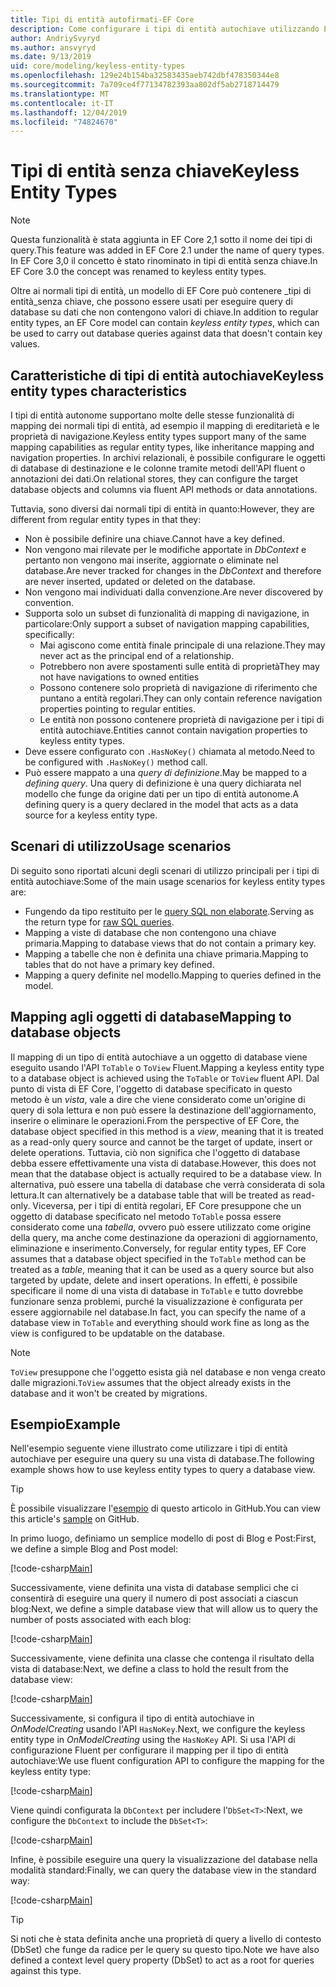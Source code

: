 ```yaml
---
title: Tipi di entità autofirmati-EF Core
description: Come configurare i tipi di entità autochiave utilizzando Entity Framework Core
author: AndriySvyryd
ms.author: ansvyryd
ms.date: 9/13/2019
uid: core/modeling/keyless-entity-types
ms.openlocfilehash: 129e24b154ba32583435aeb742dbf478350344e8
ms.sourcegitcommit: 7a709ce4f77134782393aa802df5ab2718714479
ms.translationtype: MT
ms.contentlocale: it-IT
ms.lasthandoff: 12/04/2019
ms.locfileid: "74824670"
---
```

# <a name="keyless-entity-types"></a><span data-ttu-id="f7c92-103">Tipi di entità senza chiave</span><span class="sxs-lookup"><span data-stu-id="f7c92-103">Keyless Entity Types</span></span>

> [!NOTE]
> <span data-ttu-id="f7c92-104">Questa funzionalità è stata aggiunta in EF Core 2,1 sotto il nome dei tipi di query.</span><span class="sxs-lookup"><span data-stu-id="f7c92-104">This feature was added in EF Core 2.1 under the name of query types.</span></span> <span data-ttu-id="f7c92-105">In EF Core 3,0 il concetto è stato rinominato in tipi di entità senza chiave.</span><span class="sxs-lookup"><span data-stu-id="f7c92-105">In EF Core 3.0 the concept was renamed to keyless entity types.</span></span>

<span data-ttu-id="f7c92-106">Oltre ai normali tipi di entità, un modello di EF Core può contenere _tipi di entità_senza chiave, che possono essere usati per eseguire query di database su dati che non contengono valori di chiave.</span><span class="sxs-lookup"><span data-stu-id="f7c92-106">In addition to regular entity types, an EF Core model can contain _keyless entity types_, which can be used to carry out database queries against data that doesn't contain key values.</span></span>

## <a name="keyless-entity-types-characteristics"></a><span data-ttu-id="f7c92-107">Caratteristiche di tipi di entità autochiave</span><span class="sxs-lookup"><span data-stu-id="f7c92-107">Keyless entity types characteristics</span></span>

<span data-ttu-id="f7c92-108">I tipi di entità autonome supportano molte delle stesse funzionalità di mapping dei normali tipi di entità, ad esempio il mapping di ereditarietà e le proprietà di navigazione.</span><span class="sxs-lookup"><span data-stu-id="f7c92-108">Keyless entity types support many of the same mapping capabilities as regular entity types, like inheritance mapping and navigation properties.</span></span> <span data-ttu-id="f7c92-109">In archivi relazionali, è possibile configurare le oggetti di database di destinazione e le colonne tramite metodi dell'API fluent o annotazioni dei dati.</span><span class="sxs-lookup"><span data-stu-id="f7c92-109">On relational stores, they can configure the target database objects and columns via fluent API methods or data annotations.</span></span>

<span data-ttu-id="f7c92-110">Tuttavia, sono diversi dai normali tipi di entità in quanto:</span><span class="sxs-lookup"><span data-stu-id="f7c92-110">However, they are different from regular entity types in that they:</span></span>

- <span data-ttu-id="f7c92-111">Non è possibile definire una chiave.</span><span class="sxs-lookup"><span data-stu-id="f7c92-111">Cannot have a key defined.</span></span>
- <span data-ttu-id="f7c92-112">Non vengono mai rilevate per le modifiche apportate in _DbContext_ e pertanto non vengono mai inserite, aggiornate o eliminate nel database.</span><span class="sxs-lookup"><span data-stu-id="f7c92-112">Are never tracked for changes in the _DbContext_ and therefore are never inserted, updated or deleted on the database.</span></span>
- <span data-ttu-id="f7c92-113">Non vengono mai individuati dalla convenzione.</span><span class="sxs-lookup"><span data-stu-id="f7c92-113">Are never discovered by convention.</span></span>
- <span data-ttu-id="f7c92-114">Supporta solo un subset di funzionalità di mapping di navigazione, in particolare:</span><span class="sxs-lookup"><span data-stu-id="f7c92-114">Only support a subset of navigation mapping capabilities, specifically:</span></span>
  - <span data-ttu-id="f7c92-115">Mai agiscono come entità finale principale di una relazione.</span><span class="sxs-lookup"><span data-stu-id="f7c92-115">They may never act as the principal end of a relationship.</span></span>
  - <span data-ttu-id="f7c92-116">Potrebbero non avere spostamenti sulle entità di proprietà</span><span class="sxs-lookup"><span data-stu-id="f7c92-116">They may not have navigations to owned entities</span></span>
  - <span data-ttu-id="f7c92-117">Possono contenere solo proprietà di navigazione di riferimento che puntano a entità regolari.</span><span class="sxs-lookup"><span data-stu-id="f7c92-117">They can only contain reference navigation properties pointing to regular entities.</span></span>
  - <span data-ttu-id="f7c92-118">Le entità non possono contenere proprietà di navigazione per i tipi di entità autochiave.</span><span class="sxs-lookup"><span data-stu-id="f7c92-118">Entities cannot contain navigation properties to keyless entity types.</span></span>
- <span data-ttu-id="f7c92-119">Deve essere configurato con `.HasNoKey()` chiamata al metodo.</span><span class="sxs-lookup"><span data-stu-id="f7c92-119">Need to be configured with `.HasNoKey()` method call.</span></span>
- <span data-ttu-id="f7c92-120">Può essere mappato a una _query di definizione_.</span><span class="sxs-lookup"><span data-stu-id="f7c92-120">May be mapped to a _defining query_.</span></span> <span data-ttu-id="f7c92-121">Una query di definizione è una query dichiarata nel modello che funge da origine dati per un tipo di entità autonome.</span><span class="sxs-lookup"><span data-stu-id="f7c92-121">A defining query is a query declared in the model that acts as a data source for a keyless entity type.</span></span>

## <a name="usage-scenarios"></a><span data-ttu-id="f7c92-122">Scenari di utilizzo</span><span class="sxs-lookup"><span data-stu-id="f7c92-122">Usage scenarios</span></span>

<span data-ttu-id="f7c92-123">Di seguito sono riportati alcuni degli scenari di utilizzo principali per i tipi di entità autochiave:</span><span class="sxs-lookup"><span data-stu-id="f7c92-123">Some of the main usage scenarios for keyless entity types are:</span></span>

- <span data-ttu-id="f7c92-124">Fungendo da tipo restituito per le [query SQL non elaborate](xref:core/querying/raw-sql).</span><span class="sxs-lookup"><span data-stu-id="f7c92-124">Serving as the return type for [raw SQL queries](xref:core/querying/raw-sql).</span></span>
- <span data-ttu-id="f7c92-125">Mapping a viste di database che non contengono una chiave primaria.</span><span class="sxs-lookup"><span data-stu-id="f7c92-125">Mapping to database views that do not contain a primary key.</span></span>
- <span data-ttu-id="f7c92-126">Mapping a tabelle che non è definita una chiave primaria.</span><span class="sxs-lookup"><span data-stu-id="f7c92-126">Mapping to tables that do not have a primary key defined.</span></span>
- <span data-ttu-id="f7c92-127">Mapping a query definite nel modello.</span><span class="sxs-lookup"><span data-stu-id="f7c92-127">Mapping to queries defined in the model.</span></span>

## <a name="mapping-to-database-objects"></a><span data-ttu-id="f7c92-128">Mapping agli oggetti di database</span><span class="sxs-lookup"><span data-stu-id="f7c92-128">Mapping to database objects</span></span>

<span data-ttu-id="f7c92-129">Il mapping di un tipo di entità autochiave a un oggetto di database viene eseguito usando l'API `ToTable` o `ToView` Fluent.</span><span class="sxs-lookup"><span data-stu-id="f7c92-129">Mapping a keyless entity type to a database object is achieved using the `ToTable` or `ToView` fluent API.</span></span> <span data-ttu-id="f7c92-130">Dal punto di vista di EF Core, l'oggetto di database specificato in questo metodo è un _vista_, vale a dire che viene considerato come un'origine di query di sola lettura e non può essere la destinazione dell'aggiornamento, inserire o eliminare le operazioni.</span><span class="sxs-lookup"><span data-stu-id="f7c92-130">From the perspective of EF Core, the database object specified in this method is a _view_, meaning that it is treated as a read-only query source and cannot be the target of update, insert or delete operations.</span></span> <span data-ttu-id="f7c92-131">Tuttavia, ciò non significa che l'oggetto di database debba essere effettivamente una vista di database.</span><span class="sxs-lookup"><span data-stu-id="f7c92-131">However, this does not mean that the database object is actually required to be a database view.</span></span> <span data-ttu-id="f7c92-132">In alternativa, può essere una tabella di database che verrà considerata di sola lettura.</span><span class="sxs-lookup"><span data-stu-id="f7c92-132">It can alternatively be a database table that will be treated as read-only.</span></span> <span data-ttu-id="f7c92-133">Viceversa, per i tipi di entità regolari, EF Core presuppone che un oggetto di database specificato nel metodo `ToTable` possa essere considerato come una _tabella_, ovvero può essere utilizzato come origine della query, ma anche come destinazione da operazioni di aggiornamento, eliminazione e inserimento.</span><span class="sxs-lookup"><span data-stu-id="f7c92-133">Conversely, for regular entity types, EF Core assumes that a database object specified in the `ToTable` method can be treated as a _table_, meaning that it can be used as a query source but also targeted by update, delete and insert operations.</span></span> <span data-ttu-id="f7c92-134">In effetti, è possibile specificare il nome di una vista di database in `ToTable` e tutto dovrebbe funzionare senza problemi, purché la visualizzazione è configurata per essere aggiornabile nel database.</span><span class="sxs-lookup"><span data-stu-id="f7c92-134">In fact, you can specify the name of a database view in `ToTable` and everything should work fine as long as the view is configured to be updatable on the database.</span></span>

> [!NOTE]
> <span data-ttu-id="f7c92-135">`ToView` presuppone che l'oggetto esista già nel database e non venga creato dalle migrazioni.</span><span class="sxs-lookup"><span data-stu-id="f7c92-135">`ToView` assumes that the object already exists in the database and it won't be created by migrations.</span></span>

## <a name="example"></a><span data-ttu-id="f7c92-136">Esempio</span><span class="sxs-lookup"><span data-stu-id="f7c92-136">Example</span></span>

<span data-ttu-id="f7c92-137">Nell'esempio seguente viene illustrato come utilizzare i tipi di entità autochiave per eseguire una query su una vista di database.</span><span class="sxs-lookup"><span data-stu-id="f7c92-137">The following example shows how to use keyless entity types to query a database view.</span></span>

> [!TIP]
> <span data-ttu-id="f7c92-138">È possibile visualizzare l'[esempio](https://github.com/aspnet/EntityFramework.Docs/tree/master/samples/core/KeylessEntityTypes) di questo articolo in GitHub.</span><span class="sxs-lookup"><span data-stu-id="f7c92-138">You can view this article's [sample](https://github.com/aspnet/EntityFramework.Docs/tree/master/samples/core/KeylessEntityTypes) on GitHub.</span></span>

<span data-ttu-id="f7c92-139">In primo luogo, definiamo un semplice modello di post di Blog e Post:</span><span class="sxs-lookup"><span data-stu-id="f7c92-139">First, we define a simple Blog and Post model:</span></span>

[!code-csharp[Main](../../../samples/core/KeylessEntityTypes/Program.cs#Entities)]

<span data-ttu-id="f7c92-140">Successivamente, viene definita una vista di database semplici che ci consentirà di eseguire una query il numero di post associati a ciascun blog:</span><span class="sxs-lookup"><span data-stu-id="f7c92-140">Next, we define a simple database view that will allow us to query the number of posts associated with each blog:</span></span>

[!code-csharp[Main](../../../samples/core/KeylessEntityTypes/Program.cs#View)]

<span data-ttu-id="f7c92-141">Successivamente, viene definita una classe che contenga il risultato della vista di database:</span><span class="sxs-lookup"><span data-stu-id="f7c92-141">Next, we define a class to hold the result from the database view:</span></span>

[!code-csharp[Main](../../../samples/core/KeylessEntityTypes/Program.cs#KeylessEntityType)]

<span data-ttu-id="f7c92-142">Successivamente, si configura il tipo di entità autochiave in _OnModelCreating_ usando l'API `HasNoKey`.</span><span class="sxs-lookup"><span data-stu-id="f7c92-142">Next, we configure the keyless entity type in _OnModelCreating_ using the `HasNoKey` API.</span></span>
<span data-ttu-id="f7c92-143">Si usa l'API di configurazione Fluent per configurare il mapping per il tipo di entità autochiave:</span><span class="sxs-lookup"><span data-stu-id="f7c92-143">We use fluent configuration API to configure the mapping for the keyless entity type:</span></span>

[!code-csharp[Main](../../../samples/core/KeylessEntityTypes/Program.cs#Configuration)]

<span data-ttu-id="f7c92-144">Viene quindi configurata la `DbContext` per includere l'`DbSet<T>`:</span><span class="sxs-lookup"><span data-stu-id="f7c92-144">Next, we configure the `DbContext` to include the `DbSet<T>`:</span></span>

[!code-csharp[Main](../../../samples/core/KeylessEntityTypes/Program.cs#DbSet)]

<span data-ttu-id="f7c92-145">Infine, è possibile eseguire una query la visualizzazione del database nella modalità standard:</span><span class="sxs-lookup"><span data-stu-id="f7c92-145">Finally, we can query the database view in the standard way:</span></span>

[!code-csharp[Main](../../../samples/core/KeylessEntityTypes/Program.cs#Query)]

> [!TIP]
> <span data-ttu-id="f7c92-146">Si noti che è stata definita anche una proprietà di query a livello di contesto (DbSet) che funge da radice per le query su questo tipo.</span><span class="sxs-lookup"><span data-stu-id="f7c92-146">Note we have also defined a context level query property (DbSet) to act as a root for queries against this type.</span></span>
